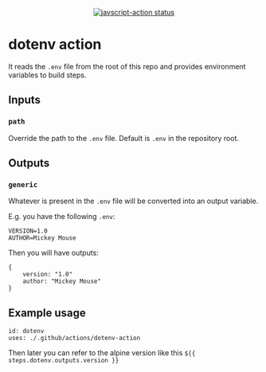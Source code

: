 
<p align="center">
  <a href="https://github.com/falti/dotenv-action/actions"><img alt="javscript-action status" src="https://github.com/falti/dotenv-action/workflows/units-test/badge.svg"></a>
</p>

# dotenv action

It reads the `.env` file from the root of this repo and provides environment variables to build steps.

## Inputs

### `path`

Override the path to the `.env` file. Default is `.env` in the repository root.

## Outputs

### `generic`

Whatever is present in the `.env` file will be converted into an output variable.

E.g. you have the following `.env`:

    VERSION=1.0
    AUTHOR=Mickey Mouse

Then you will have outputs:

    {
        version: "1.0"
        author: "Mickey Mouse"
    }

## Example usage


    id: dotenv
    uses: ./.github/actions/dotenv-action

Then later you can refer to the alpine version like this
`${{ steps.dotenv.outputs.version }}`
